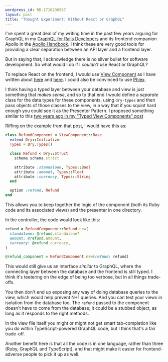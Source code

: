 ```yaml
---
wordpress_id: RB-1716236567
layout: post
title: "Thought Experiment: Without React or GraphQL"
---
```


I've spent a great deal of my writing time in the past few years arguing for GraphQL in my [GraphQL for Rails Developers](https://pragprog.com/titles/d-rbgql/graphql-for-rails-developers/) and its frontend companion Apollo in the [Apollo Handbook](https://pragprog.com/titles/d-rbgql/graphql-for-rails-developers/). I think these are very good tools for providing a clear separation between an API layer and a frontend layer.

But in saying that, I acknowledge there is no silver bullet for software development. So what would I do if I _couldn't_ use React or GraphQL?

To replace React on the frontend, I would use [View Component](https://viewcomponent.org/) as I have written about [here](https://ryanbigg.com/2024/01/view-components-table-edition) and [here](https://ryanbigg.com/2023/06/rails-7-react-typescript-setup). I could also be convinced to use [Phlex](https://www.phlex.fun/).

I think having a typed layer between your database and view is just something that _makes sense_, and so to that end I would define a _separate_ class for the data types for these components, using `dry-types` and then pass objects of those classes to the view, in a way that if you squint hard enough you could see it as the Presenter Pattern. I proposed something similar to this [two years ago in my "Typed View Components" post](https://ryanbigg.com/2022/03/typed-view-components)

Riffing on the example from that post, I would have this as:

```ruby
class RefundComponent < ViewComponent::Base
  extend Dry::Initializer
  Types = Dry.Types()

  class Refund < Dry::Struct
    schema schema.strict

    attribute :standalone, Types::Bool
    attribute :amount, Types::Float
    attribute :currency, Types::String
  end

  option :refund, Refund
end
```

This allows you to keep together the logic of the component (both its Ruby code and its associated views) and the presenter in one directory.

In the controller, the code would look like this:

```ruby
refund = RefundComponent::Refund.new(
  standalone: @refund.standalone?
  amount: @refund.amount,
  currency: @refund.currency,
)

@refund_component = RefundComponent.new(refund: refund)
```


This would still give us an interface _similar_ to GraphQL, where the connecting layer between the database and the frontend is still typed. I think it's teetering on the edge of being too verbose, but in all things trade-offs.

You then don't end up exposing any way of doing database queries to the view, which would help prevent N+1 queries. And you can test your views in isolation from the database too. The `refund` passed to the component doesn't have to come from the database; it could be a stubbed object, as long as it responds to the right methods.

In the view file itself you might or might not get smart tab-completion like you do within TypeScript-powered GraphQL code, but I think that's a fair trade-off.

Another benefit here is that all the code is in one language, rather than three (Ruby, GraphQL and TypeScript), and that might make it easier for frontend-adverse people to pick it up as well.
